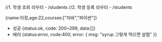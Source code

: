//1. 학생 조회 라우터 - /students
//2. 학생 등록 라우터 - /students

{name:이정,age:22,courses:["자바","파이썬"]}

- 성공 {status:ok, code: 200~299, data:[]}
- 에러 {status:error, code:400, error: { msg: "syrup 그렇게 먹으면 살찜" }}
